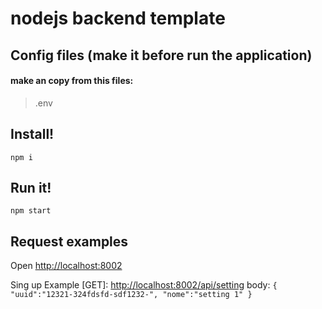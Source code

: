 # nodejs backend template

## Config files (make it before run the application)
#### make an copy from this files:
> .env

## Install!
```
npm i
```

## Run it!

```
npm start
```

## Request examples

Open [http://localhost:8002](http://localhost:8002)

Sing up Example [GET]:
[http://localhost:8002/api/setting](http://localhost:8002/api/setting)
body:
`{
    "uuid":"12321-324fdsfd-sdf1232-",
    "nome":"setting 1"
}`